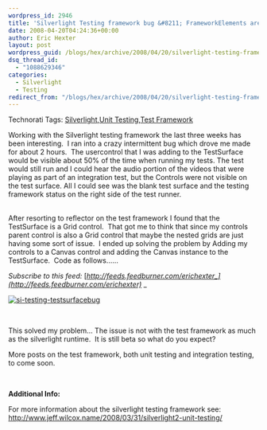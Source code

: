 ```yaml
---
wordpress_id: 2946
title: 'Silverlight Testing framework bug &#8211; FrameworkElements are not visible on the TestSurface'
date: 2008-04-20T04:24:36+00:00
author: Eric Hexter
layout: post
wordpress_guid: /blogs/hex/archive/2008/04/20/silverlight-testing-framework-bug-frameworkelements-are-not-visible-on-the-testsurface.aspx
dsq_thread_id:
  - "1088629346"
categories:
  - Silverlight
  - Testing
redirect_from: "/blogs/hex/archive/2008/04/20/silverlight-testing-framework-bug-frameworkelements-are-not-visible-on-the-testsurface.aspx/"
---
```

<div class="wlWriterSmartContent" style="padding-right: 0px;padding-left: 0px;padding-bottom: 0px;margin: 0px;padding-top: 0px">
  Technorati Tags: <a href="http://technorati.com/tags/Silverlight" rel="tag">Silverlight</a>,<a href="http://technorati.com/tags/Unit%20Testing" rel="tag">Unit Testing</a>,<a href="http://technorati.com/tags/Test%20Framework" rel="tag">Test Framework</a>
</div>

Working with the Silverlight testing framework the last three weeks has been interesting.&nbsp; I ran into a crazy intermittent bug which drove me made for about 2 hours.&nbsp; The usercontrol that I was adding to the TestSurface would be visible about 50% of the time when running my tests. The test would still run and I could hear the audio portion of the videos that were playing as part of an integration test, but the Controls were not visible on the test surface. All I could see was the blank test surface and the testing framework status on the right side of the test runner. 

&nbsp;  
After resorting to reflector on the test framework I found that the TestSurface is a Grid control.&nbsp; That got me to think that since my controls parent control is also a Grid control that maybe the nested grids are just having some sort of issue.&nbsp; I ended up solving the problem by Adding my controls to a Canvas control and adding the Canvas instance to the TestSurface.&nbsp; Code as follows&#8230;&#8230;

_Subscribe to this feed:_ [_http://feeds.feedburner.com/erichexter_](http://feeds.feedburner.com/erichexter)_&nbsp;_ 

[<img alt="si-testing-testsurfacebug" src="http://static.flickr.com/2183/2426484873_04cd4296a5.jpg" border="0" />](http://www.flickr.com/photos/45074821@N00/2426484873/ "si-testing-testsurfacebug")

&nbsp;

This solved my problem&#8230; The issue is not with the test framework as much as the silverlight runtime.&nbsp; It is still beta so what do you expect?

More posts on the test framework, both unit testing and integration testing, to come soon.

&nbsp;

**Additional Info:**&nbsp;

For more information about the silverlight testing framework see: <http://www.jeff.wilcox.name/2008/03/31/silverlight2-unit-testing/>
